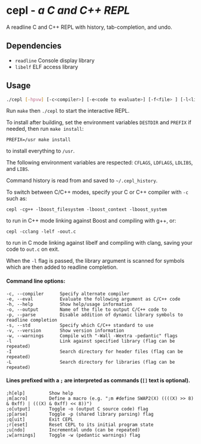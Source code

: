 # cepl - *a C and C++ REPL*

A readline C and C++ REPL with history, tab-completion, and undo.

## Dependencies

* `readline` Console display library
* `libelf` ELF access library

## Usage
```bash
./cepl [-hpvw] [-c<compiler>] [-e<code to evaluate>] [-f<file> ] [-l<library>] [-I<include directory>] [-L<library directory>] [-s<standard>] [-o<out.c>]
```
Run `make` then `./cepl` to start the interactive REPL.

To install after building, set the environment variables `DESTDIR`
and `PREFIX` if needed, then run `make install`:

    PREFIX=/usr make install

to install everything to `/usr`.

The following environment variables are respected: `CFLAGS`, `LDFLAGS`,
`LDLIBS`, and `LIBS`.

Command history is read from and saved to `~/.cepl_history`.

To switch between C/C++ modes, specify your C or C++ compiler
with `-c` such as:

    cepl -cg++ -lboost_filesystem -lboost_context -lboost_system

to run in C++ mode linking against Boost and compiling with g++, or:

    cepl -cclang -lelf -oout.c

to run in C mode linking against libelf and compiling with clang, saving
your code to `out.c` on exit.

When the `-l` flag is passed, the library argument is scanned for symbols
which are then added to readline completion.

#### Command line options:

	-c, --compiler		Specify alternate compiler
	-e, --eval		    Evaluate the following argument as C/C++ code
	-h, --help		    Show help/usage information
	-o, --output		Name of the file to output C/C++ code to
	-p, --parse		    Disable addition of dynamic library symbols to readline completion
	-s, --std		    Specify which C/C++ standard to use
	-v, --version		Show version information
	-w, --warnings		Compile with "-Wall -Wextra -pedantic" flags
	-l			        Link against specified library (flag can be repeated)
	-I			        Search directory for header files (flag can be repeated)
	-L			        Search directory for libraries (flag can be repeated)

#### Lines prefixed with a `;` are interpreted as commands (`[]` text is optional).

	;h[elp]			Show help
	;m[acro]		Define a macro (e.g. ";m #define SWAP2(X) ((((X) >> 8) & 0xff) | (((X) & 0xff) << 8))")
	;o[utput]		Toggle -o (output C source code) flag
	;p[arse]		Toggle -p (shared library parsing) flag
	;q[uit]			Exit CEPL
	;r[eset]		Reset CEPL to its initial program state
	;u[ndo]			Incremental undo (can be repeated)
	;w[arnings]		Toggle -w (pedantic warnings) flag
